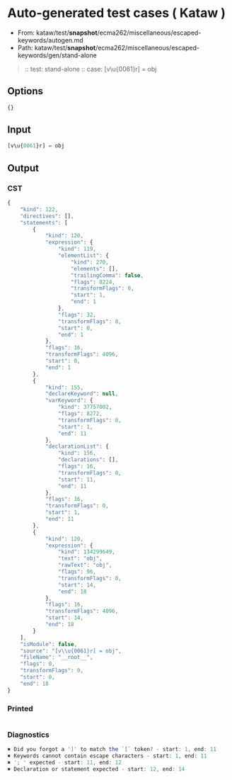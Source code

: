 # Auto-generated test cases ( Kataw )
- From: kataw/test/__snapshot__/ecma262/miscellaneous/escaped-keywords/autogen.md
- Path: kataw/test/__snapshot__/ecma262/miscellaneous/escaped-keywords/gen/stand-alone
> :: test: stand-alone
> :: case: [v\u{0061}r] = obj
## Options

`````js
{}
`````
## Input

`````js
[v\u{0061}r] = obj
`````
## Output

### CST

```javascript
{
    "kind": 122,
    "directives": [],
    "statements": [
        {
            "kind": 120,
            "expression": {
                "kind": 119,
                "elementList": {
                    "kind": 270,
                    "elements": [],
                    "trailingComma": false,
                    "flags": 8224,
                    "transformFlags": 0,
                    "start": 1,
                    "end": 1
                },
                "flags": 32,
                "transformFlags": 8,
                "start": 0,
                "end": 1
            },
            "flags": 16,
            "transformFlags": 4096,
            "start": 0,
            "end": 1
        },
        {
            "kind": 155,
            "declareKeyword": null,
            "varKeyword": {
                "kind": 37757002,
                "flags": 8272,
                "transformFlags": 0,
                "start": 1,
                "end": 11
            },
            "declarationList": {
                "kind": 156,
                "declarations": [],
                "flags": 16,
                "transformFlags": 0,
                "start": 11,
                "end": 11
            },
            "flags": 16,
            "transformFlags": 0,
            "start": 1,
            "end": 11
        },
        {
            "kind": 120,
            "expression": {
                "kind": 134299649,
                "text": "obj",
                "rawText": "obj",
                "flags": 96,
                "transformFlags": 0,
                "start": 14,
                "end": 18
            },
            "flags": 16,
            "transformFlags": 4096,
            "start": 14,
            "end": 18
        }
    ],
    "isModule": false,
    "source": "[v\\u{0061}r] = obj",
    "fileName": "__root__",
    "flags": 0,
    "transformFlags": 0,
    "start": 0,
    "end": 18
}
```

### Printed

```javascript

```

### Diagnostics

```javascript
✖ Did you forgot a ']' to match the `[` token? - start: 1, end: 11
✖ Keywords cannot contain escape characters - start: 1, end: 11
✖ '; ' expected - start: 11, end: 12
✖ Declaration or statement expected - start: 12, end: 14

```

